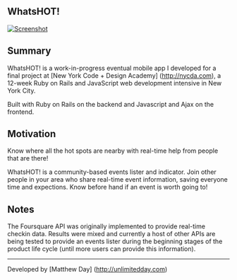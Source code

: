 ## WhatsHOT!

[![Screenshot](/app/assets/images/screenshot.jpg)](http://whatshot.herokuapp.com)

## Summary

WhatsHOT! is a work-in-progress eventual mobile app I developed for a final project at [New York Code + Design Academy] (http://nycda.com), a 12-week Ruby on Rails and JavaScript web development intensive in New York City.

Built with Ruby on Rails on the backend and Javascript and Ajax on the frontend.

## Motivation

Know where all the hot spots are nearby with real-time help from people that are there!

WhatsHOT! is a community-based events lister and indicator. Join other people in your area who share real-time event information, saving everyone time and expections. Know before hand if an event is worth going to!

## Notes

The Foursquare API was originally implemented to provide real-time checkin data. Results were mixed and currently a host of other APIs are being tested to provide an events lister during the beginning stages of the product life cycle (until more users can provide this information).

---
Developed by [Matthew Day] (http://unlimitedday.com)